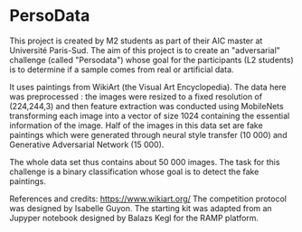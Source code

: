 # PersoData

This project is created by M2 students as part of their AIC master at Université Paris-Sud. The aim of this project is to create an "adversarial" challenge (called "Persodata") whose goal for the participants (L2 students) is to determine if a sample comes from real or artificial data.

It uses paintings from WikiArt (the Visual Art Encyclopedia). The data here was preprocessed : the images were resized to a fixed resolution of (224,244,3) and then feature extraction was conducted using MobileNets transforming each image into a vector of size 1024 containing the essential information of the image.
Half of the images in this data set are fake paintings which were generated through neural style transfer (10 000) and Generative Adversarial Network (15 000). 

The whole data set thus contains about 50 000 images.
The task for this challenge is a binary classification whose goal is to detect the fake paintings.

References and credits: 
https://www.wikiart.org/
The competition protocol was designed by Isabelle Guyon.
The starting kit was adapted from an Jupyper notebook designed by Balazs Kegl for the RAMP platform. 

